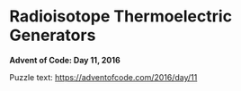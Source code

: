 # Radioisotope Thermoelectric Generators

**Advent of Code: Day 11, 2016**

Puzzle text: <https://adventofcode.com/2016/day/11>

